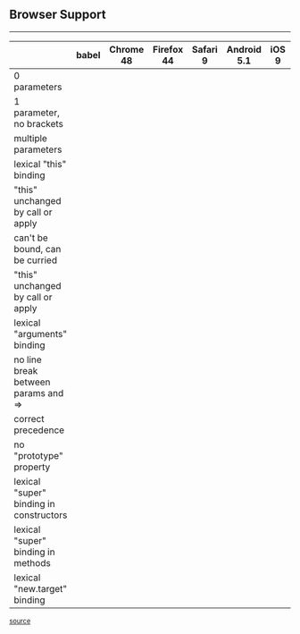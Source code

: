 ## Browser Support

---

<!-- wrapping the table breaks the rendering, so .support-table + table {} is used -->
<div class="support-table"></div>

|                                         | babel       | Chrome 48   | Firefox 44  | Safari 9    | Android 5.1 | iOS 9       | Node 0.12   | Node 4.0    | IE 11       | Edge 13     |
|-----------------------------------------|:-----------:|:-----------:|:-----------:|:-----------:|:-----------:|:-----------:|:-----------:|:-----------:|:-----------:|:-----------:|
| 0 parameters                            | &nbsp;      | &nbsp;      | &nbsp;      |             |             |             |             | &nbsp;      |             | &nbsp;      |
| 1 parameter, no brackets                | &nbsp;      | &nbsp;      | &nbsp;      |             |             |             |             | &nbsp;      |             | &nbsp;      |
| multiple parameters                     | &nbsp;      | &nbsp;      | &nbsp;      |             |             |             |             | &nbsp;      |             | &nbsp;      |
| lexical "this" binding                  | &nbsp;      | &nbsp;      | &nbsp;      |             |             |             |             | &nbsp;      |             | &nbsp;      |
| "this" unchanged by call or apply       | &nbsp;      | &nbsp;      | &nbsp;      |             |             |             |             | &nbsp;      |             | &nbsp;      |
| can't be bound, can be curried          | &nbsp;      | &nbsp;      | &nbsp;      |             |             |             |             | &nbsp;      |             | &nbsp;      |
| "this" unchanged by call or apply       | &nbsp;      | &nbsp;      | &nbsp;      |             |             |             |             | &nbsp;      |             | &nbsp;      |
| lexical "arguments" binding             | &nbsp;      | &nbsp;      | &nbsp;      |             |             |             |             | &nbsp;      |             | &nbsp;      |
| no line break between params and =>     | &nbsp;      | &nbsp;      | &nbsp;      |             |             |             |             | &nbsp;      |             | &nbsp;      |
| correct precedence                      |             | &nbsp;      | &nbsp;      |             |             |             |             |             |             | &nbsp;      |
| no "prototype" property                 |             | &nbsp;      | &nbsp;      |             |             |             |             | &nbsp;      |             | &nbsp;      |
| lexical "super" binding in constructors |             |             |             |             |             |             |             |             |             | &nbsp;      |
| lexical "super" binding in methods      | &nbsp;      |             |             |             |             |             |             |             |             | &nbsp;      |
| lexical "new.target" binding            |             | &nbsp;      | &nbsp;      |             |             |             |             |             |             | &nbsp;      |


<small>[source](https://kangax.github.io/compat-table/es6/#test-arrow_functions)</small>
